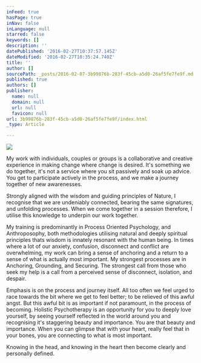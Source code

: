 ```yaml
---
inFeed: true
hasPage: true
inNav: false
inLanguage: null
starred: false
keywords: []
description: ''
datePublished: '2016-02-27T10:37:57.145Z'
dateModified: '2016-02-27T10:35:24.740Z'
title: ''
author: []
sourcePath: _posts/2016-02-07-3b99876b-283f-45cb-a5d0-26af5fe7fe9f.md
published: true
authors: []
publisher:
  name: null
  domain: null
  url: null
  favicon: null
url: 3b99876b-283f-45cb-a5d0-26af5fe7fe9f/index.html
_type: Article

---
```

![](https://the-grid-user-content.s3-us-west-2.amazonaws.com/c97594c6-3cc0-45ce-8697-fb9b9b17692f.jpg)

My work with individuals, couples or groups is a collaborative and creative experience in making change where change is desired.   It's something we do together, it's not a service where you sit passively and soak up advice. You get to participate actively in the process, and we make a journey together of new awarenesses. 

Strongly aligned with the wisdom and guiding principles of Nature, I recognise that we are undeniably connected, bearing the same signatures, and unfolding processes. When we come together in a session therefore, I utilise this knowledge to underpin our work together. 

My training is predominantly in Process Oriented Psychology, and Anthroposophy, both methodologies utilising natural and deeply spiritual principles thats wisdom is innately resonant with the human being.  In times where a lot of our anxiety, confusion, disconnect and conflict are overwhelming, my work can bring a sense of anchoring and a return to a sense of what is actually most important.  My strongest processes are in Anchoring, Grounding, and Securing. The strongest call from those who seek my help is a call from a perceived sense of disconnect, isolation, and despair. 

Emphasis is on the process and journey itself. All too often we feel urged to race towards the bit where we get to feel better; to be relieved of this awful angst. But this awful bit is as important if not paramount, in the process of becoming.  Holistic Psychotherapy is an opportunity for you to deeply love yourself, by seeing yourself reflected in the world around you and recognising it's staggering beauty and importance. You are that beauty and importance. When you can glimpse that with your heart, really feel that in your bones, you are connecting to what is most important. 

Knowing in the head, and knowing in the heart then become clearly and personally defined.